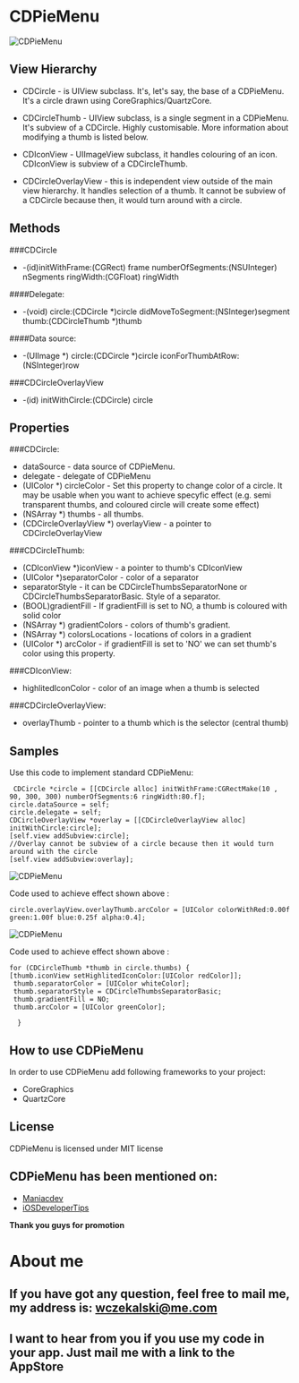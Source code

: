 CDPieMenu
=========
![CDPieMenu](http://i50.tinypic.com/ej2vd.png "Standard CDPieMenu")


View Hierarchy
--------------
* CDCircle - is UIView subclass. It's, let's say, the base of a CDPieMenu. It's a circle drawn using CoreGraphics/QuartzCore.

* CDCircleThumb - UIView subclass, is a single segment in a CDPieMenu. It's subview of a CDCircle. Highly customisable. More information about modifying a thumb is listed below.

* CDIconView - UIImageView subclass, it handles colouring of an icon. CDIconView is subview of a CDCircleThumb.

* CDCircleOverlayView - this is independent view outside of the main view hierarchy. It handles selection of a thumb. It cannot be subview of a CDCircle because then, it would turn around with a circle.

Methods
-------
###CDCircle
* -(id)initWithFrame:(CGRect) frame numberOfSegments:(NSUInteger) nSegments ringWidth:(CGFloat) ringWidth

####Delegate:

* -(void) circle:(CDCircle *)circle didMoveToSegment:(NSInteger)segment thumb:(CDCircleThumb *)thumb

####Data source:

* -(UIImage *) circle:(CDCircle *)circle iconForThumbAtRow:(NSInteger)row 

###CDCircleOverlayView
* -(id) initWithCircle:(CDCircle) circle

Properties
----------

###CDCircle:
* dataSource - data source of CDPieMenu.
* delegate - delegate of CDPieMenu
* (UIColor *) circleColor - Set this property to change color of a circle. It may be usable when you want to achieve specyfic effect (e.g. semi transparent thumbs, and coloured circle will create some effect)
* (NSArray *) thumbs - all thumbs.
* (CDCircleOverlayView *) overlayView - a pointer to CDCircleOverlayView


###CDCircleThumb:
* (CDIconView *)iconView - a pointer to thumb's CDIconView
* (UIColor *)separatorColor - color of a separator
* separatorStyle - it can be CDCircleThumbsSeparatorNone or CDCircleThumbsSeparatorBasic. Style of a separator.
* (BOOL)gradientFill - If gradientFill is set to NO, a thumb is coloured with solid color
* (NSArray *) gradientColors - colors of thumb's gradient.
* (NSArray *) colorsLocations - locations of colors in a gradient
* (UIColor *) arcColor - if gradientFill is set to 'NO' we can set thumb's color using this property.


###CDIconView:
* highlitedIconColor - color of an image when a thumb is selected

###CDCircleOverlayView:
* overlayThumb - pointer to a thumb which is the selector (central thumb)


Samples
-------
Use this code to implement standard CDPieMenu:

     CDCircle *circle = [[CDCircle alloc] initWithFrame:CGRectMake(10 , 90, 300, 300) numberOfSegments:6 ringWidth:80.f];
    circle.dataSource = self;
    circle.delegate = self;
    CDCircleOverlayView *overlay = [[CDCircleOverlayView alloc] initWithCircle:circle];
    [self.view addSubview:circle];
    //Overlay cannot be subview of a circle because then it would turn around with the circle
    [self.view addSubview:overlay];



![CDPieMenu](http://i46.tinypic.com/28bcrvm.png "Customized overlay thumb")

Code used to achieve effect shown above :

    circle.overlayView.overlayThumb.arcColor = [UIColor colorWithRed:0.00f green:1.00f blue:0.25f alpha:0.4];

![CDPieMenu](http://i50.tinypic.com/25pjy8n.png "Customized thumbs")

Code used to achieve effect shown above :

    for (CDCircleThumb *thumb in circle.thumbs) {
    [thumb.iconView setHighlitedIconColor:[UIColor redColor]];
     thumb.separatorColor = [UIColor whiteColor];
     thumb.separatorStyle = CDCircleThumbsSeparatorBasic;
     thumb.gradientFill = NO;
     thumb.arcColor = [UIColor greenColor];
     
      }



How to use CDPieMenu
--------------------
In order to use CDPieMenu add following frameworks to your project:
* CoreGraphics
* QuartzCore

License
-------
CDPieMenu is licensed under MIT license


CDPieMenu has been mentioned on:
------------------------
* [Maniacdev](ManiacDev.com)
* [iOSDeveloperTips](iOSDeveloperTips.com)

**Thank you guys for promotion**


About me
========

If you have got any question, feel free to mail me, my address is: wczekalski@me.com
---------------------------------------------------------------------------------
I want to hear from you if you use my code in your app. Just mail me with a link to the AppStore
------------------------------------------